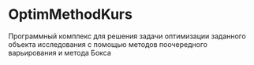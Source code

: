 # OptimMethodKurs
Программный комплекс для решения задачи оптимизации заданного объекта исследования с помощью методов поочередного варьирования и метода Бокса


